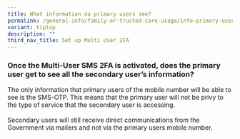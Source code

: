 ```yaml
---
title: What information do primary users see?
permalink: /general-info/family-or-trusted-care-usage/info-primary-user-sees/
variant: tiptap
description: ""
third_nav_title: Set up Multi User 2FA
---
```

<h3>Once the Multi-User SMS 2FA is activated, does the primary user get to see all the secondary user’s information?</h3>
<p>The only information that primary users of the mobile number will be able
to see is the SMS-OTP. This means that the primary user will not be privy
to the type of service that the secondary user is accessing.
<br>
<br>Secondary users will still receive direct communications from the Government
via mailers and not via the primary users mobile number.</p>